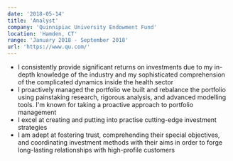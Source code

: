 ```yaml
---
date: '2018-05-14'
title: 'Analyst'
company: 'Quinnipiac University Endowment Fund'
location: 'Hamden, CT'
range: 'January 2018 - September 2018'
url: 'https://www.qu.com/'
---
```


- I consistently provide significant returns on investments due to my in-depth knowledge of the industry and my sophisticated comprehension of the complicated dynamics inside the health sector
- I proactively managed the portfolio we built and rebalance the portfolio using painstaking research, rigorous analysis, and advanced modelling tools. I'm known for taking a proactive approach to portfolio management
- I excel at creating and putting into practise cutting-edge investment strategies
- I am adept at fostering trust, comprehending their special objectives, and coordinating investment methods with their aims in order to forge long-lasting relationships with high-profile customers
